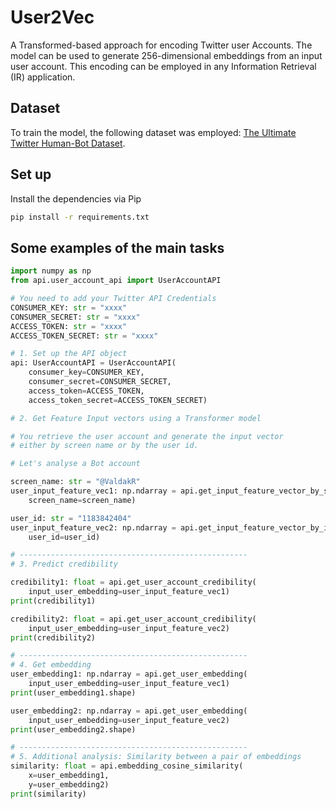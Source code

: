 # User2Vec

A Transformed-based approach for encoding Twitter user Accounts. The model can be used to generate 256-dimensional embeddings from an input user account. This encoding can be employed in any Information Retrieval (IR) application.

## Dataset

To train the model, the following dataset was employed: [The Ultimate Twitter Human-Bot Dataset](https://www.kaggle.com/davidmartngutirrez/twitter-bots-accounts).


## Set up

Install the dependencies via Pip
```bash
pip install -r requirements.txt
```

## Some examples of the main tasks

```python
import numpy as np
from api.user_account_api import UserAccountAPI

# You need to add your Twitter API Credentials
CONSUMER_KEY: str = "xxxx"
CONSUMER_SECRET: str = "xxxx"
ACCESS_TOKEN: str = "xxxx"
ACCESS_TOKEN_SECRET: str = "xxxx"

# 1. Set up the API object
api: UserAccountAPI = UserAccountAPI(
    consumer_key=CONSUMER_KEY,
    consumer_secret=CONSUMER_SECRET,
    access_token=ACCESS_TOKEN,
    access_token_secret=ACCESS_TOKEN_SECRET)

# 2. Get Feature Input vectors using a Transformer model

# You retrieve the user account and generate the input vector 
# either by screen name or by the user id.

# Let's analyse a Bot account 

screen_name: str = "@ValdakR"
user_input_feature_vec1: np.ndarray = api.get_input_feature_vector_by_screen_name(
    screen_name=screen_name)

user_id: str = "1183842404"
user_input_feature_vec2: np.ndarray = api.get_input_feature_vector_by_id(
    user_id=user_id)

# ---------------------------------------------------
# 3. Predict credibility

credibility1: float = api.get_user_account_credibility(
    input_user_embedding=user_input_feature_vec1)
print(credibility1)

credibility2: float = api.get_user_account_credibility(
    input_user_embedding=user_input_feature_vec2)
print(credibility2)

# ---------------------------------------------------
# 4. Get embedding
user_embedding1: np.ndarray = api.get_user_embedding(
    input_user_embedding=user_input_feature_vec1)
print(user_embedding1.shape)

user_embedding2: np.ndarray = api.get_user_embedding(
    input_user_embedding=user_input_feature_vec2)
print(user_embedding2.shape)

# ---------------------------------------------------
# 5. Additional analysis: Similarity between a pair of embeddings
similarity: float = api.embedding_cosine_similarity(
    x=user_embedding1,
    y=user_embedding2)
print(similarity)
```

